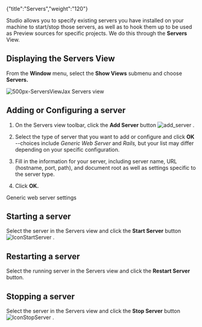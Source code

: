 {"title":"Servers","weight":"120"}

Studio allows you to specify existing servers you have installed on your machine to start/stop those servers, as well as to hook them up to be used as Preview sources for specific projects. We do this through the **Servers** View.

## Displaying the Servers View

From the **Window** menu, select the **Show Views** submenu and choose **Servers.**

![500px-ServersViewJax](/Images/appc/download/attachments/30083128/500px-ServersViewJax.png)
Servers view

## Adding or Configuring a server

1. On the Servers view toolbar, click the **Add Server** button ![add_server](/Images/appc/download/attachments/30083128/add_server.gif) .

2. Select the type of server that you want to add or configure and click **OK** --choices include _Generic Web Server_ and _Rails,_ but your list may differ depending on your specific configuration.

3. Fill in the information for your server, including server name, URL (hostname, port, path), and document root as well as settings specific to the server type.

4. Click **OK.**


Generic web server settings

## Starting a server

Select the server in the Servers view and click the **Start Server** button ![IconStartServer](/Images/appc/download/attachments/30083128/IconStartServer.png) .

## Restarting a server

Select the running server in the Servers view and click the **Restart Server** button.

## Stopping a server

Select the server in the Servers view and click the **Stop Server** button ![IconStopServer](/Images/appc/download/attachments/30083128/IconStopServer.png) .
